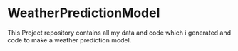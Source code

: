 # WeatherPredictionModel
This Project repository contains all my data and code which i generated and code to make a weather prediction model.
